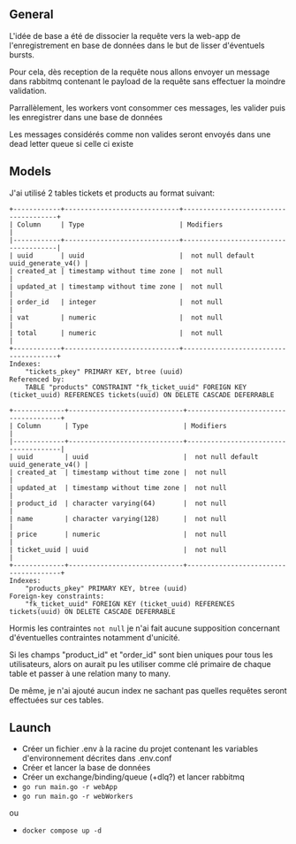 ## General
L'idée de base a été de dissocier la requête vers la web-app de l'enregistrement en base de données dans le but de lisser d'éventuels bursts.

Pour cela, dès reception de la requête nous allons envoyer un message dans rabbitmq contenant le payload de la requête sans effectuer la moindre validation.

Parrallèlement, les workers vont consommer ces messages, les valider puis les enregistrer dans une base de données

Les messages considérés comme non valides seront envoyés dans une dead letter queue si celle ci existe

## Models
J'ai utilisé 2 tables tickets et products au format suivant:
```
+------------+-----------------------------+--------------------------------------+
| Column     | Type                        | Modifiers                            |
|------------+-----------------------------+--------------------------------------|
| uuid       | uuid                        |  not null default uuid_generate_v4() |
| created_at | timestamp without time zone |  not null                            |
| updated_at | timestamp without time zone |  not null                            |
| order_id   | integer                     |  not null                            |
| vat        | numeric                     |  not null                            |
| total      | numeric                     |  not null                            |
+------------+-----------------------------+--------------------------------------+
Indexes:
    "tickets_pkey" PRIMARY KEY, btree (uuid)
Referenced by:
    TABLE "products" CONSTRAINT "fk_ticket_uuid" FOREIGN KEY (ticket_uuid) REFERENCES tickets(uuid) ON DELETE CASCADE DEFERRABLE
```

```
+-------------+-----------------------------+--------------------------------------+
| Column      | Type                        | Modifiers                            |
|-------------+-----------------------------+--------------------------------------|
| uuid        | uuid                        |  not null default uuid_generate_v4() |
| created_at  | timestamp without time zone |  not null                            |
| updated_at  | timestamp without time zone |  not null                            |
| product_id  | character varying(64)       |  not null                            |
| name        | character varying(128)      |  not null                            |
| price       | numeric                     |  not null                            |
| ticket_uuid | uuid                        |  not null                            |
+-------------+-----------------------------+--------------------------------------+
Indexes:
    "products_pkey" PRIMARY KEY, btree (uuid)
Foreign-key constraints:
    "fk_ticket_uuid" FOREIGN KEY (ticket_uuid) REFERENCES tickets(uuid) ON DELETE CASCADE DEFERRABLE

```

Hormis les contraintes `not null` je n'ai fait aucune supposition concernant d'éventuelles contraintes notamment d'unicité.

Si les champs "product_id" et "order_id" sont bien uniques pour tous les utilisateurs, alors on aurait pu les utiliser comme clé primaire de chaque table et passer à une relation many to many.

De même, je n'ai ajouté aucun index ne sachant pas quelles requêtes seront effectuées sur ces tables.

## Launch
- Créer un fichier .env  à la racine du projet contenant les variables d'environnement décrites dans .env.conf
- Créer et lancer la base de données
- Créer un exchange/binding/queue (+dlq?) et lancer rabbitmq
- `go run main.go -r webApp`
- `go run main.go -r webWorkers`

ou 

- `docker compose up -d`